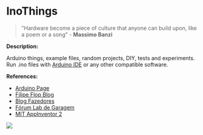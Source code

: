 # InoThings

> "Hardware become a piece of culture that anyone can build upon, like a poem or a song" - **Massimo Banzi**

**Description:**

Arduino things, example files, random projects, DIY, tests and experiments.
Run .ino files with [Arduino IDE](https://www.arduino.cc/en/main/software) or any other compatible software.

**References:**

- [Arduino Page](https://www.arduino.cc/)
- [Filipe Flop Blog](https://www.filipeflop.com/blog/)
- [Blog Fazedores](http://blog.fazedores.com/)
- [Fórum Lab de Garagem](http://labdegaragem.com/)
- [MIT AppInventor 2](http://ai2.appinventor.mit.edu)

![](https://www.arduino.cc/arduino_logo.png)
